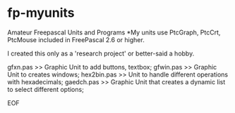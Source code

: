 # fp-myunits
Amateur Freepascal Units and Programs
*My units use PtcGraph, PtcCrt, PtcMouse included in FreePascal 2.6 or higher.

I created this only as a 'research project' or better-said a hobby.

gfxn.pas >> Graphic Unit to add buttons, textbox;
gfwin.pas >> Graphic Unit to creates windows;
hex2bin.pas >> Unit to handle different operations with hexadecimals;
gaedch.pas >> Graphic Unit that creates a dynamic list to select different options;

EOF
